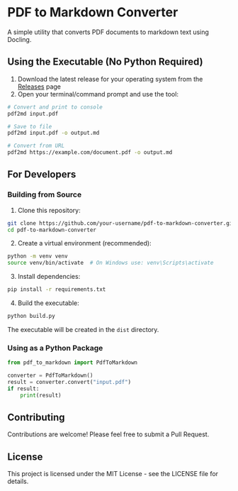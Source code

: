 # PDF to Markdown Converter

A simple utility that converts PDF documents to markdown text using Docling.

## Using the Executable (No Python Required)

1. Download the latest release for your operating system from the [Releases](https://github.com/your-username/pdf-to-markdown-converter/releases) page
2. Open your terminal/command prompt and use the tool:

```bash
# Convert and print to console
pdf2md input.pdf

# Save to file
pdf2md input.pdf -o output.md

# Convert from URL
pdf2md https://example.com/document.pdf -o output.md
```

## For Developers

### Building from Source

1. Clone this repository:

```bash
git clone https://github.com/your-username/pdf-to-markdown-converter.git
cd pdf-to-markdown-converter
```

2. Create a virtual environment (recommended):

```bash
python -m venv venv
source venv/bin/activate  # On Windows use: venv\Scripts\activate
```

3. Install dependencies:

```bash
pip install -r requirements.txt
```

4. Build the executable:

```bash
python build.py
```

The executable will be created in the `dist` directory.

### Using as a Python Package

```python
from pdf_to_markdown import PdfToMarkdown

converter = PdfToMarkdown()
result = converter.convert("input.pdf")
if result:
    print(result)
```

## Contributing

Contributions are welcome! Please feel free to submit a Pull Request.

## License

This project is licensed under the MIT License - see the LICENSE file for details.
